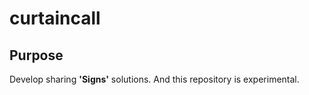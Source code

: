 # curtaincall

## Purpose
Develop sharing **'Signs'** solutions. And this repository is experimental.